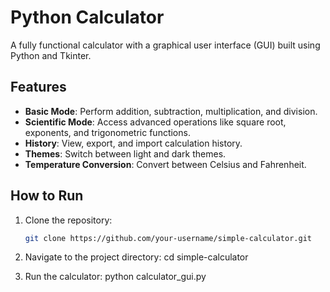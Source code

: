 # Python Calculator

A fully functional calculator with a graphical user interface (GUI) built using Python and Tkinter.

## Features
- **Basic Mode**: Perform addition, subtraction, multiplication, and division.
- **Scientific Mode**: Access advanced operations like square root, exponents, and trigonometric functions.
- **History**: View, export, and import calculation history.
- **Themes**: Switch between light and dark themes.
- **Temperature Conversion**: Convert between Celsius and Fahrenheit.

## How to Run
1. Clone the repository:
   ```bash
   git clone https://github.com/your-username/simple-calculator.git
   
2. Navigate to the project directory:
   cd simple-calculator

3. Run the calculator:
   python calculator_gui.py